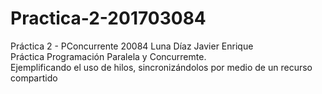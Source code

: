 # Practica-2-201703084  
Práctica 2 - PConcurrente 20084 Luna Díaz Javier Enrique  
Práctica Programación Paralela y Concurremte.  
Ejemplificando el uso de hilos, sincronizándolos por medio de un recurso compartido
